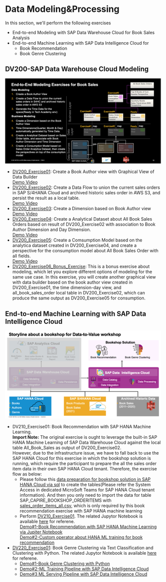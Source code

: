 # Data Modeling&Processing
In this section, we'll perform the following exercises 
- End-to-end Modeling with SAP Data Warehouse Cloud for Book Sales Analysis
- End-to-end Machine Learning with SAP Data Intelligence Cloud for
    - Book Recommendation
    - Book Genre Clustering
## DV200-SAP Data Warehouse Cloud Modeling
![End-to-end Modeling with SAP Data Warehouse Cloud](../resources/dwc-modeling-exercise.png)
- [DV200_Exercise01](exercises/DV200_Exercise01_Data_Builder_Graphical_View_Creation_for_Book_Author_View.pdf): Create a Book Author view with Graphical View of Data Builder<br/>
[Demo Video](https://www.youtube.com/watch?v=-8iw7rxSogE&list=PLUvT3ZwlN9W3iXfnhh8CW2VKxSnf3bcCc&index=12)
- [DV200_Exercise02](exercises/DV200_Exercise02_Data_Builder_Data_Flow_Creation_for_Book_Sales_Order.pdf): Create a Data Flow to union the current sales orders in SAP S/4HANA Cloud and archived historic sales order in AWS S3, and persist the result as a local table.<br/>
[Demo Video](https://www.youtube.com/watch?v=VX4Kd82FfOY&list=PLUvT3ZwlN9W3iXfnhh8CW2VKxSnf3bcCc&index=13)
- [DV200_Exercise03](exercises/DV200_Exercise03_Business_Builder_Dimension_View_Creation_for_Book_Author_Dimension.pdf): Create a Dimension based on Book Author view<br/>
[Demo Video](https://www.youtube.com/watch?v=NQolwctu9hQ&list=PLUvT3ZwlN9W3iXfnhh8CW2VKxSnf3bcCc&index=14)
- [DV200_Exercise04](exercises/DV200_Exercise04_Business_Analytical_Dataset_Creation_for_Book_Sales_Order.pdf): Create a Analytical Dataset about All Book Sales Orders based on result of DV200_Exercise02 with association to Book Author Dimension and Day Dimension.<br/>
[Demo Video](https://www.youtube.com/watch?v=yXk0yp5He7w&list=PLUvT3ZwlN9W3iXfnhh8CW2VKxSnf3bcCc&index=15)
- [DV200_Exercise05](exercises/DV200_Exercise05_Business_ConsumptionModel_Perspective_Creation_for_Book_Sales_Order.pdf): Create a Comsumption Model based on the analytica dataset created in DV200_Exercise04, and create a perspective for the consumption model about All Book Sales Order with all fields.<br/>
[Demo Video](https://www.youtube.com/watch?v=KRsVEdK94ok&list=PLUvT3ZwlN9W3iXfnhh8CW2VKxSnf3bcCc&index=16)
- [DV200_Exercise06_Bonus_Exercise](exercises/DV200_Exercise06_Bonus_Exercise_Data_Builder_Graphical_View_Creation_for_V_BL_Sales_Dataset.pdf): This is a bonus exercise about modeling, which let you explore different options of modeling for the same use case. In this exercise, you will create another graphical view with data builder based on the book author view created in DV200_Exercise01, the time dimension-day view, and all_book_sales_order local table in DV200_Exercise02, which can produce the same output as DV200_Exercise05 for consumption.

## End-to-end Machine Learning with SAP Data Intelligence Cloud
![Machine Learning Exercises with SAP Data Intelligence Cloud](../resources/di-ml-exercise.png)
- DV210_Exercise01: Book Recommendation with SAP HANA Machine Learning. <br/>
**Import Note:** The original exercise is ought to leverage the built-in SAP HANA Machine Learning of SAP Data Warehouse Cloud against the local table All_Book_Sales as output of DV200_Exercise02. <br/> However, due to the infrastructure issue, we have to fall back to use the SAP HANA Cloud for this exercise in which the bookshop solution is running, which require the participant to prepare the all the sales order item data in their own SAP HANA Cloud tenant. Therefore, the exercise flow as below:<br/>
  - Please follow this [data preparation for bookshop solution in SAP HANA Cloud via sql](../00-data-preparation/01-bookshop-hcs/sql) to create the tables(Please refer the System Access in dedicated MicroSoft Teams for SAP HANA Cloud tenant information). And then you only need to import the data for table SAP_CAPIRE_BOOKSHOP_ORDERITEMS with [sales_order_items_all.csv](../00-data-preparation/00-dataset/sales_order_items_all.csv), which is only required by this book recommendation exercise with SAP HANA machine learning
  - Perform [DV210_Exercise01](exercises/DV210_Exercise01_Book_Recommendation_with_SAP_HANA_Machine_Learning.pdf). The related Jupytor Notebook is available [here](exercises/DV210_Exercise01_Book_Recommendation.ipynb) for referene. <br/>
  [Demo#1-Book Recommendation with SAP HANA Machine Learning via Jupiter Notebook](https://www.youtube.com/watch?v=iYrvlq9_9EM&list=PLUvT3ZwlN9W3iXfnhh8CW2VKxSnf3bcCc&index=19)<br/>
  [Demo#2-Custom operator about HANA ML training for book recommendation](https://www.youtube.com/watch?v=HfY6g6Wmz6Y&list=PLUvT3ZwlN9W3iXfnhh8CW2VKxSnf3bcCc&index=21)
- [DV220_Exercise01](exercises/DV220_Exercise01_Book_Genre_Clustering_via_Text_Classification_and_Clustering_with_Python.pdf): Book Genre Clustering via Text Classification and Clustering with Python. The related Jupytor Notebook is available [here](exercises/DV220_Exercise01_Book_Genre_Clustering.ipynb) for referene.
    - [Demo#1-Book Genre Clustering with Python](https://www.youtube.com/watch?v=AQ4zCWn7y-0&list=PLUvT3ZwlN9W3iXfnhh8CW2VKxSnf3bcCc&index=20)
    - [Demo#2-ML Training Pipeline with SAP Data Intelligence Cloud](https://www.youtube.com/watch?v=KNFaD-dopbk&list=PLUvT3ZwlN9W3iXfnhh8CW2VKxSnf3bcCc&index=22)
    - [Demo#3 ML Serving Pipeline with SAP Data Intelligence Cloud](https://www.youtube.com/watch?v=T9sWKaxOUQg&list=PLUvT3ZwlN9W3iXfnhh8CW2VKxSnf3bcCc&index=23)